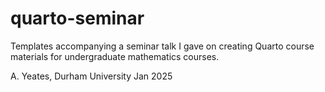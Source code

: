 # quarto-seminar
Templates accompanying a seminar talk I gave on creating Quarto course materials for undergraduate mathematics courses.

A. Yeates, Durham University
Jan 2025
